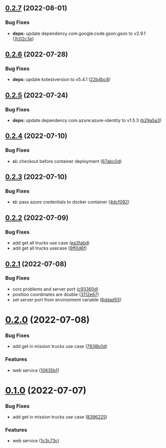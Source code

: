 ## [0.2.7](https://github.com/SmartWasteCollection/truck-microservice/compare/v0.2.6...v0.2.7) (2022-08-01)


### Bug Fixes

* **deps:** update dependency com.google.code.gson:gson to v2.9.1 ([7c02c3e](https://github.com/SmartWasteCollection/truck-microservice/commit/7c02c3e859ce818f8b42fe6f730906dd0047c107))

## [0.2.6](https://github.com/SmartWasteCollection/truck-microservice/compare/v0.2.5...v0.2.6) (2022-07-28)


### Bug Fixes

* **deps:** update kotestversion to v5.4.1 ([22b4bc8](https://github.com/SmartWasteCollection/truck-microservice/commit/22b4bc8e7cfc66824790aced08739b89427f1e65))

## [0.2.5](https://github.com/SmartWasteCollection/truck-microservice/compare/v0.2.4...v0.2.5) (2022-07-24)


### Bug Fixes

* **deps:** update dependency com.azure:azure-identity to v1.5.3 ([b29a5a3](https://github.com/SmartWasteCollection/truck-microservice/commit/b29a5a3890caad6ce39cf991b88402d7727184d4))

## [0.2.4](https://github.com/SmartWasteCollection/truck-microservice/compare/v0.2.3...v0.2.4) (2022-07-10)


### Bug Fixes

* **ci:** checkout before container deployment ([67abc0d](https://github.com/SmartWasteCollection/truck-microservice/commit/67abc0d244c062736c38992464a94bda64d9edf5))

## [0.2.3](https://github.com/SmartWasteCollection/truck-microservice/compare/v0.2.2...v0.2.3) (2022-07-10)


### Bug Fixes

* **ci:** pass azure credentials to docker container ([4dcf092](https://github.com/SmartWasteCollection/truck-microservice/commit/4dcf09260fc0cb913e2f8915ce51653615c394a8))

## [0.2.2](https://github.com/SmartWasteCollection/truck-microservice/compare/v0.2.1...v0.2.2) (2022-07-09)


### Bug Fixes

* add get all trucks use case ([ea3fabd](https://github.com/SmartWasteCollection/truck-microservice/commit/ea3fabdc0194869a35020dffc016cf899afe2f5a))
* add get all trucks usecase ([6ff0d6f](https://github.com/SmartWasteCollection/truck-microservice/commit/6ff0d6fd10aa2c757ff10695a1703cb8af978c65))

## [0.2.1](https://github.com/SmartWasteCollection/truck-microservice/compare/v0.2.0...v0.2.1) (2022-07-08)


### Bug Fixes

* cors problems and server port ([c93360d](https://github.com/SmartWasteCollection/truck-microservice/commit/c93360d9a91a9d6f43b32b6b4c449816c5e40c42))
* position coordinates are double ([3112e67](https://github.com/SmartWasteCollection/truck-microservice/commit/3112e67beb6ca7d422add3e1cc1fbf46423b1e6b))
* set server port from environment variable ([6ddad55](https://github.com/SmartWasteCollection/truck-microservice/commit/6ddad55556fbfc68c3a3ba95c30631ff5e78d543))

# [0.2.0](https://github.com/SmartWasteCollection/truck-microservice/compare/v0.1.0...v0.2.0) (2022-07-08)


### Bug Fixes

* add get in mission trucks use case ([7938b0d](https://github.com/SmartWasteCollection/truck-microservice/commit/7938b0d8b9f7b8e4d3571a198ce00874bcccb7c9))


### Features

* web service ([10635b1](https://github.com/SmartWasteCollection/truck-microservice/commit/10635b13c366ce532b3b26a1e769c417be4b4059))

# [0.1.0](https://github.com/SmartWasteCollection/truck-microservice/compare/v0.0.1...v0.1.0) (2022-07-07)


### Bug Fixes

* add get in mission trucks use case ([8396225](https://github.com/SmartWasteCollection/truck-microservice/commit/8396225465a8818d09f536c2dbfd6314b45eee40))


### Features

* web service ([1c3c73c](https://github.com/SmartWasteCollection/truck-microservice/commit/1c3c73c8b29768bdde480da4d15e4dd3bc32faf5))
